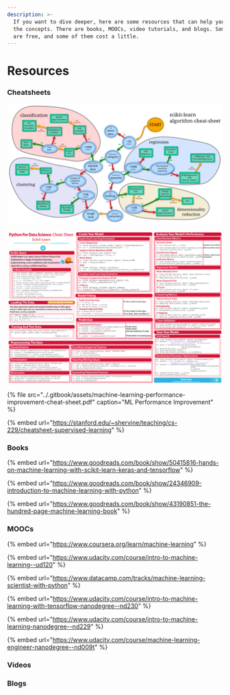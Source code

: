 ```yaml
---
description: >-
  If you want to dive deeper, here are some resources that can help you master
  the concepts. There are books, MOOCs, video tutorials, and blogs. Some of them
  are free, and some of them cost a little.
---
```


# Resources

### Cheatsheets

![scikit-learn Algorithms](../.gitbook/assets/machine-learning-scikit-learn-algorithm.png)

![Scikit-Learn Cheat Sheet](../.gitbook/assets/scikit-learn-cheat-sheet-python-machine-learning.png)

{% file src="../.gitbook/assets/machine-learning-performance-improvement-cheat-sheet.pdf" caption="ML Performance Improvement" %}

{% embed url="https://stanford.edu/~shervine/teaching/cs-229/cheatsheet-supervised-learning" %}

### Books

{% embed url="https://www.goodreads.com/book/show/50415816-hands-on-machine-learning-with-scikit-learn-keras-and-tensorflow" %}

{% embed url="https://www.goodreads.com/book/show/24346909-introduction-to-machine-learning-with-python" %}

{% embed url="https://www.goodreads.com/book/show/43190851-the-hundred-page-machine-learning-book" %}

### MOOCs

{% embed url="https://www.coursera.org/learn/machine-learning" %}

{% embed url="https://www.udacity.com/course/intro-to-machine-learning--ud120" %}

{% embed url="https://www.datacamp.com/tracks/machine-learning-scientist-with-python" %}

{% embed url="https://www.udacity.com/course/intro-to-machine-learning-with-tensorflow-nanodegree--nd230" %}

{% embed url="https://www.udacity.com/course/intro-to-machine-learning-nanodegree--nd229" %}

{% embed url="https://www.udacity.com/course/machine-learning-engineer-nanodegree--nd009t" %}

### Videos

### Blogs

